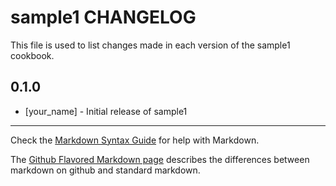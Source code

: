 # sample1 CHANGELOG

This file is used to list changes made in each version of the sample1 cookbook.

## 0.1.0
- [your_name] - Initial release of sample1

- - -
Check the [Markdown Syntax Guide](http://daringfireball.net/projects/markdown/syntax) for help with Markdown.

The [Github Flavored Markdown page](http://github.github.com/github-flavored-markdown/) describes the differences between markdown on github and standard markdown.
